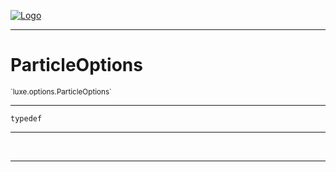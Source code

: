 
[![Logo](../../../images/logo.png)](../../../api/index.html)

---



<h1>ParticleOptions</h1>
<small>`luxe.options.ParticleOptions`</small>



---

`typedef`

---

&nbsp;
&nbsp;









---

&nbsp;
&nbsp;
&nbsp;
&nbsp;